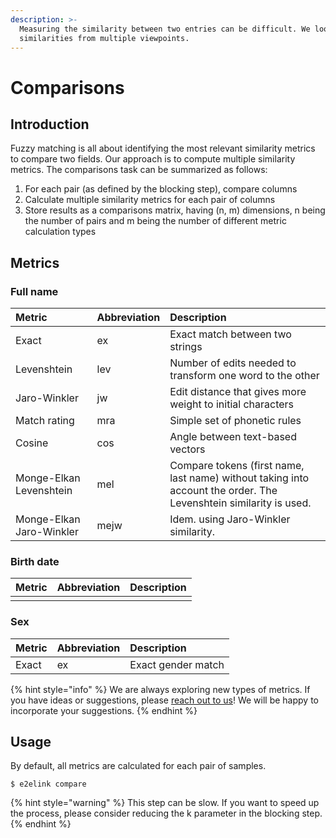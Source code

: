 ```yaml
---
description: >-
  Measuring the similarity between two entries can be difficult. We look at
  similarities from multiple viewpoints.
---
```


# Comparisons

## Introduction

Fuzzy matching is all about identifying the most relevant similarity metrics to compare two fields. Our approach is to compute multiple similarity metrics. The comparisons task can be summarized as follows:

1. For each pair \(as defined by the blocking step\), compare columns
2. Calculate multiple similarity metrics for each pair of columns
3. Store results as a comparisons matrix, having \(n, m\) dimensions, n being the number of pairs and m being the number of different metric calculation types

## Metrics

### Full name

| Metric | Abbreviation | Description |
| :--- | :--- | :--- |
| Exact | ex | Exact match between two strings |
| Levenshtein | lev | Number of edits needed to transform one word to the other |
| Jaro-Winkler | jw | Edit distance that gives more weight to initial characters |
| Match rating | mra | Simple set of phonetic rules |
| Cosine | cos | Angle between text-based vectors |
| Monge-Elkan Levenshtein | mel | Compare tokens \(first name, last name\) without taking into account the order. The Levenshtein similarity is used. |
| Monge-Elkan Jaro-Winkler | mejw | Idem. using Jaro-Winkler similarity. |

### Birth date

| Metric | Abbreviation | Description |
| :--- | :--- | :--- |
|  |  |  |

### Sex

| Metric | Abbreviation | Description |
| :--- | :--- | :--- |
| Exact | ex | Exact gender match |

{% hint style="info" %}
We are always exploring new types of metrics. If you have ideas or suggestions, please [reach out to us](https://github.com/ersilia-os/cidrz-e2e-linkage/issues)! We will be happy to incorporate your suggestions.
{% endhint %}

## Usage

By default, all metrics are calculated for each pair of samples.

```text
$ e2elink compare
```

{% hint style="warning" %}
This step can be slow. If you want to speed up the process, please consider reducing the k parameter in the blocking step.
{% endhint %}

